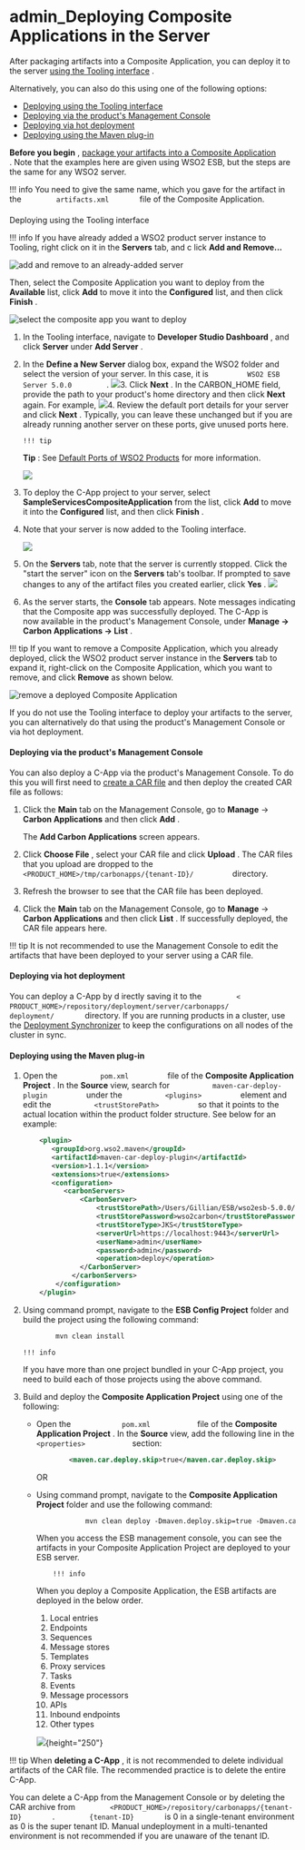 # admin\_Deploying Composite Applications in the Server

After packaging artifacts into a Composite Application, you can deploy it to the server [using the Tooling interface](#admin_DeployingCompositeApplicationsintheServer-DeployingusingtheToolinginterface) .

Alternatively, you can also do this using one of the following options:

-   [Deploying using the Tooling interface](#admin_DeployingCompositeApplicationsintheServer-DeployingusingtheToolinginterface)
-   [Deploying via the product's Management Console](#admin_DeployingCompositeApplicationsintheServer-Deployingviatheproduct'sManagementConsole)
-   [Deploying via hot deployment](#admin_DeployingCompositeApplicationsintheServer-Deployingviahotdeployment)
-   [Deploying using the Maven plug-in](#admin_DeployingCompositeApplicationsintheServer-DeployingusingtheMavenplug-in)

**Before you begin** , [package your artifacts into a Composite Application](https://docs.wso2.com/display/ADMIN44x/Packaging+Artifacts+into+Composite+Applications) . Note that the examples here are given using WSO2 ESB, but the steps are the same for any WSO2 server.

!!! info
You need to give the same name, which you gave for the artifact in the `         artifacts.xml        ` file of the Composite Application.


#### 
Deploying using the Tooling interface

!!! info
If you have already added a WSO2 product server instance to Tooling, right click on it in the **Servers** tab, and c lick **Add and Remove...**

![add and remove to an already-added server](attachments/126562765/126562767.png "add and remove to an already-added server")

Then, select the Composite Application you want to deploy from the **Available** list, click **Add** to move it into the **Configured** list, and then click **Finish** .

![select the composite app you want to deploy](attachments/126562765/126562768.png "select the composite app you want to deploy")


1.  In the Tooling interface, navigate to **Developer Studio Dashboard** , and click **Server** under **Add Server** .

2.  In the **Define a New Server** dialog box, expand the WSO2 folder and select the version of your server. In this case, it is `          WSO2 ESB Server 5.0.0         ` .
    ![](attachments/53121319/53284204.png)3.  Click **Next** . In the CARBON\_HOME field, provide the path to your product's home directory and then click **Next** again. For example,
    ![](attachments/53121319/53284218.png)4.  Review the default port details for your server and click **Next** .
    Typically, you can leave these unchanged but if you are already running another server on these ports, give unused ports here.

        !!! tip
    **Tip** : See [Default Ports of WSO2 Products](https://docs.wso2.com/display/ADMIN44x/Default+Ports+of+WSO2+Products) for more information.


    ![](attachments/53121319/53284206.png)
5.  To deploy the C-App project to your server, select **SampleServicesCompositeApplication** from the list, click **Add** to move it into the **Configured** list, and then click **Finish** .

6.  Note that your server is now added to the Tooling interface.

    ![](attachments/53121319/53285006.png)
7.  On the **Servers** tab, note that the server is currently stopped. Click the "start the server" icon on the **Servers** tab's toolbar. If prompted to save changes to any of the artifact files you created earlier, click **Yes** .
    ![](attachments/53121319/53285075.png)
8.  As the server starts, the **Console** tab appears. Note messages indicating that the Composite app was successfully deployed. The C-App is now available in the product's Management Console, under **Manage -&gt; Carbon Applications -&gt; List** .

!!! tip
If you want to remove a Composite Application, which you already deployed, click the WSO2 product server instance in the **Servers** tab to expand it, right-click on the Composite Application, which you want to remove, and click **Remove** as shown below.

![remove a deployed Composite Application](attachments/126562765/126562769.png "remove a deployed Composite Application")


If you do not use the Tooling interface to deploy your artifacts to the server, you can alternatively do that using the product's Management Console or via hot deployment.

#### Deploying via the product's Management Console

You can also deploy a C-App via the product's Management Console. To do this you will first need to [create a CAR file](https://docs.wso2.com/display/ADMIN44x/Packaging+Artifacts+into+Composite+Applications#PackagingArtifactsintoCompositeApplications-CreatingaCompositeApplicationArchive(CAR)file) and then deploy the created CAR file as follows:

1.  Click the **Main** tab on the Management Console, go to **Manage** -&gt; **Carbon Applications** and then click **Add** .

    The **Add Carbon Applications** screen appears.

2.  Click **Choose File** , select your CAR file and click **Upload** .
    The CAR files that you upload are dropped to the `           <PRODUCT_HOME>/tmp/carbonapps/{tenant-ID}/          ` directory.

3.  Refresh the browser to see that the CAR file has been deployed.

4.  Click the **Main** tab on the Management Console, go to **Manage** -&gt; **Carbon Applications** and then click **List** . If successfully deployed, the CAR file appears here.

!!! tip
It is not recommended to use the Management Console to edit the artifacts that have been deployed to your server using a CAR file.


#### Deploying via hot deployment

You can deploy a C-App by d irectly saving it to the `         <        ` `         PRODUCT_HOME>/repository/deployment/server/carbonapps/        ` `         deployment/        ` directory. If you are running products in a cluster, use the [Deployment Synchronizer](http://docs.wso2.org/display/CLUSTER44x/Configuring+Deployment+Synchronizer) to keep the configurations on all nodes of the cluster in sync.

#### Deploying using the Maven plug-in

1.  Open the `           pom.xml          ` file of the **Composite Application Project** . In the **Source** view, search for `           maven-car-deploy-plugin          ` under the `           <plugins>          ` element and edit the `           <trustStorePath>          ` so that it points to the actual location within the product folder structure. See below for an example:

    ``` xml
        <plugin>
           <groupId>org.wso2.maven</groupId>
           <artifactId>maven-car-deploy-plugin</artifactId>
           <version>1.1.1</version>
           <extensions>true</extensions>
           <configuration>
              <carbonServers>
                  <CarbonServer>
                      <trustStorePath>/Users/Gillian/ESB/wso2esb-5.0.0/repository/resources/security/wso2carbon.jks</trustStorePath>
                      <trustStorePassword>wso2carbon</trustStorePassword>
                      <trustStoreType>JKS</trustStoreType>
                      <serverUrl>https://localhost:9443</serverUrl>
                      <userName>admin</userName>
                      <password>admin</password>
                      <operation>deploy</operation>
                  </CarbonServer>
                </carbonServers>
            </configuration>
        </plugin>
    ```

2.  Using command prompt, navigate to the **ESB Config Project** folder and build the project using the following command:

    ``` xml
            mvn clean install
    ```

        !!! info
    If you have more than one project bundled in your C-App project, you need to build each of those projects using the above command.


3.  Build and deploy the **Composite Application Project** using one of the following:

    -   Open the `             pom.xml            ` file of the **Composite Application Project** . In the **Source** view, add the following line in the `             <properties>            ` section:

        ``` xml
                <maven.car.deploy.skip>true</maven.car.deploy.skip>
        ```

        OR

    -   Using command prompt, navigate to the **Composite Application Project** folder and use the following command:

        ``` xml
                    mvn clean deploy -Dmaven.deploy.skip=true -Dmaven.car.deploy.skip=false 
        ```

        When you access the ESB management console, you can see the artifacts in your Composite Application Project are deployed to your ESB server.

                !!! info
        When you deploy a Composite Application, the ESB artifacts are deployed in the below order.

        1.  Local entries
        2.  Endpoints
        3.  Sequences
        4.  Message stores
        5.  Templates
        6.  Proxy services
        7.  Tasks
        8.  Events
        9.  Message processors
        10. APIs
        11. Inbound endpoints
        12. Other types


        ![](attachments/126562765/126562766.png){height="250"}

!!! tip
When **deleting a C-App** , it is not recommended to delete individual artifacts of the CAR file. The recommended practice is to delete the entire C-App.

You can delete a C-App from the Management Console or by deleting the CAR archive from `         <PRODUCT_HOME>/repository/carbonapps/{tenant-ID}        ` . `         {tenant-ID}        ` is 0 in a single-tenant environment as 0 is the super tenant ID. Manual undeployment in a multi-tenanted environment is not recommended if you are unaware of the tenant ID.


